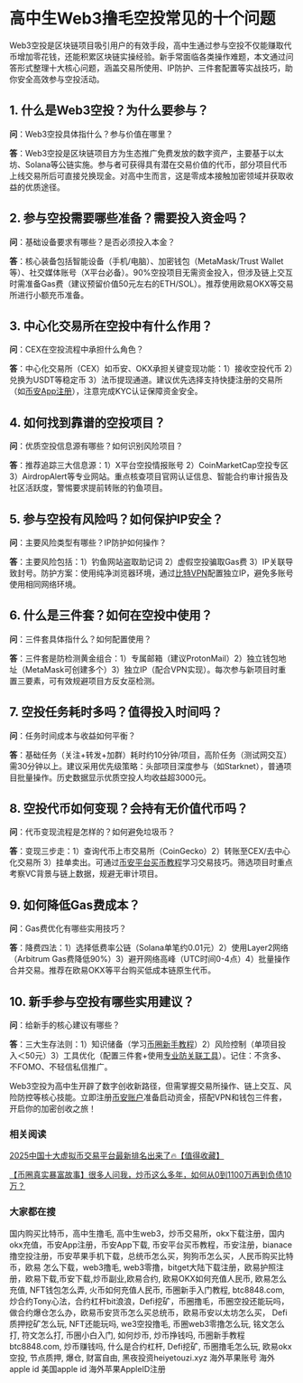 # 高中生Web3撸毛空投常见的十个问题

Web3空投是区块链项目吸引用户的有效手段，高中生通过参与空投不仅能赚取代币增加零花钱，还能积累区块链实操经验。新手常面临各类操作难题，本文通过问答形式整理十大核心问题，涵盖交易所使用、IP防护、三件套配置等实战技巧，助你安全高效参与空投活动。

## 1. 什么是Web3空投？为什么要参与？

**问**：Web3空投具体指什么？参与价值在哪里？

**答**：Web3空投是区块链项目方为生态推广免费发放的数字资产，主要基于以太坊、Solana等公链实施。参与者可获得具有潜在交易价值的代币，部分项目代币上线交易所后可直接兑换现金。对高中生而言，这是零成本接触加密领域并获取收益的优质途径。

## 2. 参与空投需要哪些准备？需要投入资金吗？

**问**：基础设备要求有哪些？是否必须投入本金？

**答**：核心装备包括智能设备（手机/电脑）、加密钱包（MetaMask/Trust Wallet等）、社交媒体账号（X平台必备）。90%空投项目无需资金投入，但涉及链上交互时需准备Gas费（建议预留价值50元左右的ETH/SOL）。推荐使用欧易OKX等交易所进行小额充币准备。

## 3. 中心化交易所在空投中有什么作用？

**问**：CEX在空投流程中承担什么角色？

**答**：中心化交易所（CEX）如币安、OKX承担关键变现功能：1）接收空投代币 2）兑换为USDT等稳定币 3）法币提现通道。建议优先选择支持快捷注册的交易所（如[币安App注册](https://accounts.binance.com/register)），注意完成KYC认证保障资金安全。

## 4. 如何找到靠谱的空投项目？

**问**：优质空投信息源有哪些？如何识别风险项目？

**答**：推荐追踪三大信息源：1）X平台空投情报账号 2）CoinMarketCap空投专区 3）AirdropAlert等专业网站。重点核查项目官网认证信息、智能合约审计报告及社区活跃度，警惕要求提前转账的钓鱼项目。

## 5. 参与空投有风险吗？如何保护IP安全？

**问**：主要风险类型有哪些？IP防护如何操作？

**答**：主要风险包括：1）钓鱼网站盗取助记词 2）虚假空投骗取Gas费 3）IP关联导致封号。防护方案：使用纯净浏览器环境，通过[比特VPN](https://btc8848.com/vpn)配置独立IP，避免多账号使用相同网络环境。

## 6. 什么是三件套？如何在空投中使用？

**问**：三件套具体指什么？如何配置使用？

**答**：三件套是防检测黄金组合：1）专属邮箱（建议ProtonMail）2）独立钱包地址（MetaMask可创建多个）3）独立IP（配合VPN实现）。每次参与新项目时重置三要素，可有效规避项目方反女巫检测。

## 7. 空投任务耗时多吗？值得投入时间吗？

**问**：任务时间成本与收益如何平衡？

**答**：基础任务（关注+转发+加群）耗时约10分钟/项目，高阶任务（测试网交互）需30分钟以上。建议采用优先级策略：头部项目深度参与（如Starknet），普通项目批量操作。历史数据显示优质空投人均收益超3000元。

## 8. 空投代币如何变现？会持有无价值代币吗？

**问**：代币变现流程是怎样的？如何避免垃圾币？

**答**：变现三步走：1）查询代币上市交易所（CoinGecko）2）转账至CEX/去中心化交易所 3）挂单卖出。可通过[币安平台买币教程](https://btc8848.com/binance-buy)学习交易技巧。筛选项目时重点考察VC背景与链上数据，规避无审计项目。

## 9. 如何降低Gas费成本？

**问**：Gas费优化有哪些实用技巧？

**答**：降费四法：1）选择低费率公链（Solana单笔约0.01元）2）使用Layer2网络（Arbitrum Gas费降低90%）3）避开网络高峰（UTC时间0-4点）4）批量操作合并交易。推荐在欧易OKX等平台购买低成本链原生代币。

## 10. 新手参与空投有哪些实用建议？

**问**：给新手的核心建议有哪些？

**答**：三大生存法则：1）知识储备（学习[币圈新手教程](https://btc8848.com)）2）风险控制（单项目投入＜50元）3）工具优化（配置三件套+使用[专业防关联工具](https://btc8848.com/tools)）。记住：不贪多、不FOMO、不轻信私信推广。

Web3空投为高中生开辟了数字创收新路径，但需掌握交易所操作、链上交互、风险防控等核心技能。立即注册[币安账户](https://accounts.binance.com/register)准备启动资金，搭配VPN和钱包三件套，开启你的加密创收之旅！

### 相关阅读
[2025中国十大虚拟币交易平台最新排名出来了🔥【值得收藏】](https://btc8848.com/top-10-exchanges/)

[【币圈真实暴富故事】很多人问我，炒币这么多年，如何从0到1100万再到负债10万？](https://heiyetouzi.xyz/biquanstory001/)


### 大家都在搜
国内购买比特币，高中生撸毛, 高中生web3，炒币交易所，okx下载注册，国内okx充值，币安App注册，币安App下载, 币安平台买币教程，币安注册，bianace撸空投注册，币安苹果手机下载，总统币怎么买，狗狗币怎么买，人民币购买比特币，欧易 怎么下载，web3撸毛, web3零撸，bitget大陆下载注册，欧易护照注册，欧易下载,币安下载,炒币副业,欧易合约, 欧易OKX如何充值人民币, 欧易怎么充值, NFT钱包怎么弄, 火币如何充值人民币, 币圈新手入门教程, btc8848.com, 炒合约Tony心法，合约杠杆bit浪浪，Defi挖矿，币圈撸毛，币圈空投还能玩吗，做合约爆仓怎么办，欧易币安货币怎么买总统币，欧易币安以太坊怎么买， Defi质押挖矿怎么玩, NFT还能玩吗, we3空投撸毛, 币圈web3零撸怎么玩, 铭文怎么打, 符文怎么打, 币圈小白入门, 如何炒币, 炒币挣钱吗, 币圈新手教程btc8848.com, 炒币赚钱吗, 什么是合约杠杆, Defi挖矿, 币圈撸毛怎么玩, 欧易okx空投, 节点质押, 爆仓, 财富自由, 黑夜投资heiyetouzi.xyz 海外苹果账号 海外apple id 美国apple id 海外苹果AppleID注册